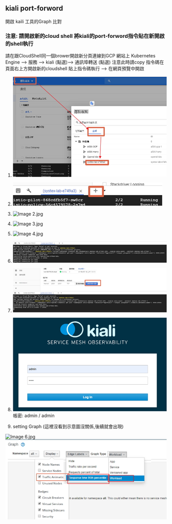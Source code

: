 ## kiali port-forword

開啟 kaili 工具的Graph 比對
### 注意: 請開啟新的cloud shell 將kiali的port-forword指令貼在新開啟的shell執行
請在跟CloudShell同一個brower開啟新分頁連線到GCP 網站上 Kubernetes Engine --> 服務 --> kiali (點選)--> 通訊埠轉送 (點選) 
注意此時請copy 指令碼在頁面右上方開啟新的cloudshell 貼上指令碼執行
--> 在網頁預覽中開啟

1. ![select_project.jpg](imgs/select_project.jpg)

2. ![add_shell.jpg](imgs/add_shell.jpg)

3. ![Image 2.jpg](imgs/Image%202.jpg)

4. ![Image 3.jpg](imgs/Image%203.jpg)

5. ![Image 4.jpg](imgs/Image%204.jpg)

6. ![add_command.jpg](imgs/add_command.jpg)

7. ![open_brower.jpg](imgs/open_brower.jpg)

8. ![admin.jpg](imgs/admin.jpg)
帳密: admin / admin

9. setting Graph (這裡沒看到示意圖沒關係,後續就會出現)

![Image 6.jpg](imgs/Image%206.jpg)
![setting.jpg](imgs/setting.jpg)
 
